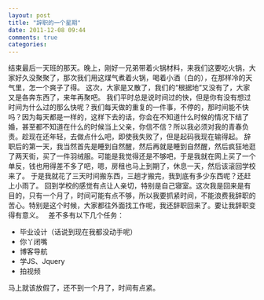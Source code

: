 ```yaml
---
layout: post
title: "辞职的一个星期"
date: 2011-12-08 09:44
comments: true
categories: 
---
```


结束最后一天班的那天。晚上，刚好一兄弟带着火锅材料，来我们这要吃火锅，大家好久没聚聚了，那次我们用这煤气煮着火锅，喝着小酒（白的），在那样冷的天气里，怎一个爽子了得。 这次，大家是又散了，我们的“根据地”又没有了，大家又是各奔东西了，来年再聚吧。 我们平时总是说时间过的快，但是你有没有想过时间为什么过的那么快呢？我们每天做的重复的一件事，不停的，那时间能不快吗？因为每天都是一样的，这样下去的话，你会在不知道什么时候的情况下结了婚，甚至都不知道在什么的时候当上父亲，你信不信？所以我必须对我的青春负责。趁现在还年轻，去做点什么吧，即使我失败了，但是起码我现在输得起。 辞职后的第一天，我当然首先是睡到自然醒，然后再就是睡到自然醒，然后疯狂地逛了两天街，买了一件羽绒服。可能是我觉得还是不够吧，于是我就在网上买了一个单反，钱也用得差不多了吧，嗯，房租也马上到期了，休息一天，然后该滚回学校来了。 于是我就花了三天时间搬东西，三趟才搬完，我到底有多少东西呢？还赶上小雨了。 回到学校的感觉有点让人亲切，特别是自己寝室。这次我是回来是有目的，只有一个月了，时间可能有点不够，所以我要抓紧时间，不能浪费我辞职的苦心。特别是这个时候，大家都往外面找工作呢，我还辞职回来了。要让我辞职变得有意义。   差不多有以下几个任务： 

  * 毕业设计（话说到现在我都没动手呢）
  * 你丫闭嘴
  * 博客导航
  * 学JS、Jquery
  * 拍视频

马上就该放假了，还不到一个月了，时间有点紧。
